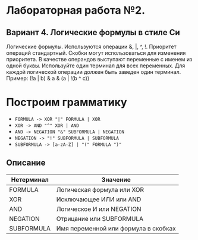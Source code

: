 # Лабораторная работа №2.
## Вариант 4. Логические формулы в стиле Си
Логические формулы. Используются операции &, |, ^, !. Приоритет
операций стандартный. Скобки могут использоваться для изменения
приоритета.
В качестве операндов выступают переменные с именем из одной буквы.
Используйте один терминал для всех переменных. Для каждой логической
операции должен быть заведен один терминал.
Пример: (!a | b) & a & (a | !(b ^ c))

# Построим грамматику

* `FORMULA -> XOR "|" FORMULA | XOR`
* `XOR -> AND "^" XOR | AND`
* `AND -> NEGATION "&" SUBFORMULA | NEGATION`
* `NEGATION -> "!" SUBFORMULA | SUBFORMULA`
* `SUBFORMULA -> [a-zA-Z] | "(" FORMULA ")"`

## Описание 

Нетерминал    | Значение
------------- | -------------
FORMULA  | Логическая формула или XOR
XOR | Исключающее ИЛИ или AND
AND | Логическое И или NEGATION
NEGATION | Отрицание или SUBFORMULA
SUBFORMULA | Имя переменной или формула в скобках
